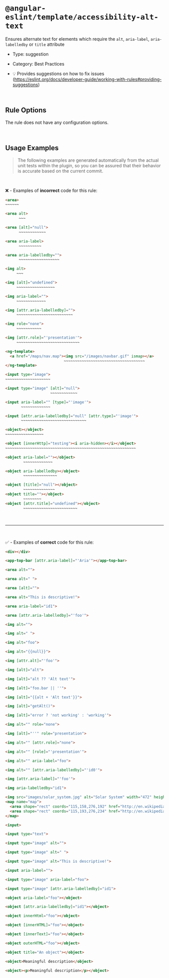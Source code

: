 <!--

  DO NOT EDIT.

  This markdown file was autogenerated using a mixture of the following files as the source of truth for its data:
  - ../../src/rules/accessibility-alt-text.ts
  - ../../tests/rules/accessibility-alt-text/cases.ts

  In order to update this file, it is therefore those files which need to be updated, as well as potentially the generator script:
  - ../../../../tools/scripts/generate-rule-docs.ts

-->

# `@angular-eslint/template/accessibility-alt-text`

Ensures alternate text for elements which require the `alt`, `aria-label`, `aria-labelledby` or `title` attribute

- Type: suggestion
- Category: Best Practices

- 💡 Provides suggestions on how to fix issues (https://eslint.org/docs/developer-guide/working-with-rules#providing-suggestions)

<br>

## Rule Options

The rule does not have any configuration options.

<br>

## Usage Examples

> The following examples are generated automatically from the actual unit tests within the plugin, so you can be assured that their behavior is accurate based on the current commit.

<br>

❌ - Examples of **incorrect** code for this rule:

```html
<area>
~~~~~~
```

```html
<area alt>
      ~~~
```

```html
<area [alt]="null">
      ~~~~~~~~~~~~
```

```html
<area aria-label>
      ~~~~~~~~~~
```

```html
<area aria-labelledby="">
      ~~~~~~~~~~~~~~~~~~
```

```html
<img alt>
     ~~~
```

```html
<img [alt]="undefined">
     ~~~~~~~~~~~~~~~~~
```

```html
<img aria-label="">
     ~~~~~~~~~~~~~
```

```html
<img [attr.aria-labelledby]="">
     ~~~~~~~~~~~~~~~~~~~~~~~~~
```

```html
<img role="none">
     ~~~~~~~~~~~
```

```html
<img [attr.role]="'presentation'">
     ~~~~~~~~~~~~~~~~~~~~~~~~~~~~
```

```html
<ng-template>
  <a href="/maps/nav.map"><img src="/images/navbar.gif" ismap></a>
                          ~~~~~~~~~~~~~~~~~~~~~~~~~~~~~~~~~~~~
</ng-template>
```

```html
<input type="image">
~~~~~~~~~~~~~~~~~~~~
```

```html
<input type="image" [alt]="null">
                    ~~~~~~~~~~~~
```

```html
<input aria-label="" [type]="'image'">
       ~~~~~~~~~~~~~
```

```html
<input [attr.aria-labelledby]="null" [attr.type]="'image'">
       ~~~~~~~~~~~~~~~~~~~~~~~~~~~~~
```

```html
<object></object>
~~~~~~~~~~~~~~~~~
```

```html
<object [innerHttp]="testing"><i aria-hidden></i></object>
~~~~~~~~~~~~~~~~~~~~~~~~~~~~~~~~~~~~~~~~~~~~~~~~~~~~~~~~~~
```

```html
<object aria-label=""></object>
        ~~~~~~~~~~~~~
```

```html
<object aria-labelledby></object>
        ~~~~~~~~~~~~~~~
```

```html
<object [title]="null"></object>
        ~~~~~~~~~~~~~~
<object title=""></object>
        ~~~~~~~~
<object [attr.title]="undefined"></object>
        ~~~~~~~~~~~~~~~~~~~~~~~~
```

<br>

---

<br>

✅ - Examples of **correct** code for this rule:

```html
<div></div>
```

```html
<app-top-bar [attr.aria-label]="'Aria'"></app-top-bar>
```

```html
<area alt="">
```

```html
<area alt=" ">
```

```html
<area [alt]="">
```

```html
<area alt="This is descriptive!">
```

```html
<area aria-label="id1">
```

```html
<area [attr.aria-labelledby]="'foo'">
```

```html
<img alt="">
```

```html
<img alt=" ">
```

```html
<img alt="foo">
```

```html
<img alt="{{null}}">
```

```html
<img [attr.alt]="'foo'">
```

```html
<img [alt]="alt">
```

```html
<img [alt]="alt ?? 'Alt text'">
```

```html
<img [alt]="foo.bar || ''">
```

```html
<img [alt]="{{alt + 'Alt text'}}">
```

```html
<img [alt]="getAlt()">
```

```html
<img [alt]="error ? 'not working' : 'working'">
```

```html
<img alt="" role="none">
```

```html
<img [alt]="''" role="presentation">
```

```html
<img alt="" [attr.role]="none">
```

```html
<img alt="" [role]="'presentation'">
```

```html
<img alt="" aria-label="foo">
```

```html
<img alt="" [attr.aria-labelledby]="'id0'">
```

```html
<img [attr.aria-label]="'foo'">
```

```html
<img aria-labelledby="id1">
```

```html
<img src="images/solar_system.jpg" alt="Solar System" width="472" height="800" usemap="#map">
<map name="map">
  <area shape="rect" coords="115,158,276,192" href="http://en.wikipedia.org/wiki/Mercury_%28planet%29" alt="Mercury">
  <area shape="rect" coords="115,193,276,234" href="http://en.wikipedia.org/wiki/Venus" alt="Venus">
</map>
```

```html
<input>
```

```html
<input type="text">
```

```html
<input type="image" alt="">
```

```html
<input type="image" alt=" ">
```

```html
<input type="image" alt="This is descriptive!">
```

```html
<input aria-label="">
```

```html
<input type="image" aria-label="foo">
```

```html
<input type="image" [attr.aria-labelledby]="id1">
```

```html
<object aria-label="foo"></object>
```

```html
<object [attr.aria-labelledby]="id1"></object>
```

```html
<object innerHtml="foo"></object>
```

```html
<object [innerHTML]="foo"></object>
```

```html
<object [innerText]="foo"></object>
```

```html
<object outerHTML="foo"></object>
```

```html
<object title="An object"></object>
```

```html
<object>Meaningful description</object>
```

```html
<object><p>Meaningful description</p></object>
```
